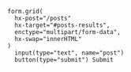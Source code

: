<div class="font-large">

```pug {all|1-6|all}
form.grid(
  hx-post="/posts"
  hx-target="#posts-results",
  enctype="multipart/form-data",
  hx-swap="innerHTML"
)
  input(type="text", name="post")
  button(type="submit") Submit
```

</div>
